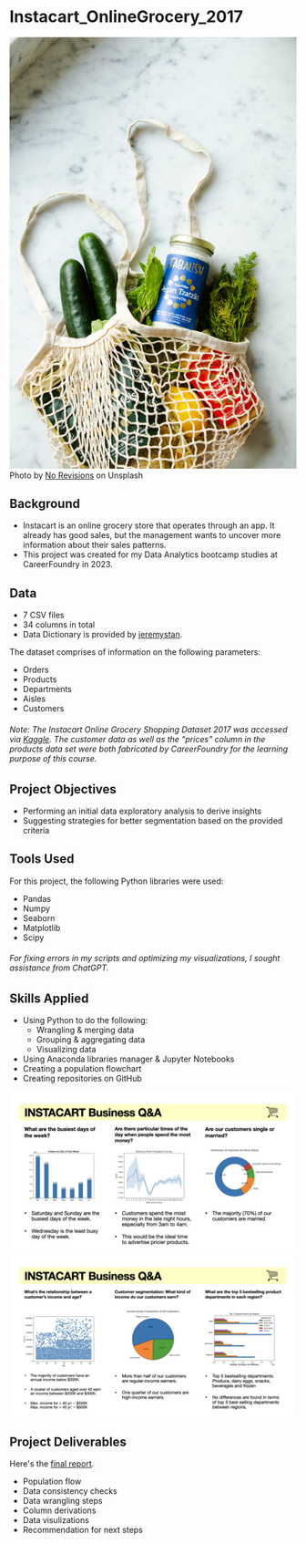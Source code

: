 # Instacart_OnlineGrocery_2017
![Photo by No Revisions on Unsplash](https://github.com/PeiMeiLee/portfolio/blob/main/assets/img/no-revisions-ixS7UCRJTdM-unsplash.jpg)
Photo by [No  Revisions](https://unsplash.com/photos/great-value-green-beans-can-ixS7UCRJTdM?utm_content=creditShareLink&utm_medium=referral&utm_source=unsplash) on Unsplash

## Background
- Instacart is an online grocery store that operates through an app. It already has good sales, but the management wants to uncover more information about their sales patterns.
- This project was created for my Data Analytics bootcamp studies at CareerFoundry in 2023.
  
## Data
- 7 CSV files
- 34 columns in total
- Data Dictionary is provided by [jeremystan](https://gist.github.com/jeremystan/c3b39d947d9b88b3ccff3147dbcf6c6b).

The dataset comprises of information on the following parameters:
* Orders
* Products
* Departments
* Aisles
* Customers
###### Note: The Instacart Online Grocery Shopping Dataset 2017 was accessed via [Kaggle](https://www.kaggle.com/datasets/psparks/instacart-market-basket-analysis). The customer data as well as the “prices” column in the products data set were both fabricated by CareerFoundry for the learning purpose of this course.

## Project Objectives
- Performing an initial data exploratory analysis to derive insights
- Suggesting strategies for better segmentation based on the provided criteria
  
## Tools Used
For this project, the following Python libraries were used:
* Pandas
* Numpy
* Seaborn
* Matplotlib
* Scipy
###### For fixing errors in my scripts and optimizing my visualizations, I sought assistance from ChatGPT. 

## Skills Applied
- Using Python to do the following:
  - Wrangling & merging data
  - Grouping & aggregating data
  - Visualizing data
- Using Anaconda libraries manager & Jupyter Notebooks
- Creating a population flowchart
- Creating repositories on GitHub

![INSTA2](https://github.com/PeiMeiLee/portfolio/blob/main/assets/INSTA/%E2%80%8EINSTA.%E2%80%8E002.jpeg)
![INSTA3](https://github.com/PeiMeiLee/portfolio/blob/main/assets/INSTA/%E2%80%8EINSTA.%E2%80%8E003.jpeg)

## Project Deliverables
Here's the [final report](https://github.com/PeiMeiLee/portfolio/blob/main/assets/INSTA/A4_final_report_Lee.xlsx).
-  Population flow
-  Data consistency checks
-  Data wrangling steps
-  Column derivations
-  Data visulizations
-  Recommendation for next steps 
